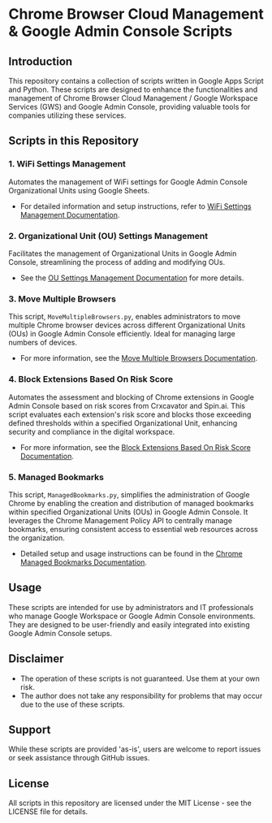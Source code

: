 
# Chrome Browser Cloud Management & Google Admin Console Scripts

## Introduction
This repository contains a collection of scripts written in Google Apps Script and Python. These scripts are designed to enhance the functionalities and management of Chrome Browser Cloud Management / Google Workspace Services (GWS) and Google Admin Console, providing valuable tools for companies utilizing these services.

## Scripts in this Repository

### 1. WiFi Settings Management
Automates the management of WiFi settings for Google Admin Console Organizational Units using Google Sheets.
- For detailed information and setup instructions, refer to [WiFi Settings Management Documentation](MassAddWifiSettings.md).

### 2. Organizational Unit (OU) Settings Management
Facilitates the management of Organizational Units in Google Admin Console, streamlining the process of adding and modifying OUs.
- See the [OU Settings Management Documentation](MassAddOUs.md) for more details.

### 3. Move Multiple Browsers
This script, `MoveMultipleBrowsers.py`, enables administrators to move multiple Chrome browser devices across different Organizational Units (OUs) in Google Admin Console efficiently. Ideal for managing large numbers of devices.
- For more information, see the [Move Multiple Browsers Documentation](MoveMultipleBrowsers.md).

### 4. Block Extensions Based On Risk Score
Automates the assessment and blocking of Chrome extensions in Google Admin Console based on risk scores from Crxcavator and Spin.ai. This script evaluates each extension's risk score and blocks those exceeding defined thresholds within a specified Organizational Unit, enhancing security and compliance in the digital workspace.
- For more information, see the [Block Extensions Based On Risk Score Documentation](BlockExtensionBasedOnRiskScore.md).

### 5. Managed Bookmarks
This script, `ManagedBookmarks.py`, simplifies the administration of Google Chrome by enabling the creation and distribution of managed bookmarks within specified Organizational Units (OUs) in Google Admin Console. It leverages the Chrome Management Policy API to centrally manage bookmarks, ensuring consistent access to essential web resources across the organization.
- Detailed setup and usage instructions can be found in the [Chrome Managed Bookmarks Documentation](ManagedBookmarks.md).


## Usage
These scripts are intended for use by administrators and IT professionals who manage Google Workspace or Google Admin Console environments. They are designed to be user-friendly and easily integrated into existing Google Admin Console setups.

## Disclaimer
- The operation of these scripts is not guaranteed. Use them at your own risk.
- The author does not take any responsibility for problems that may occur due to the use of these scripts.

## Support
While these scripts are provided 'as-is', users are welcome to report issues or seek assistance through GitHub issues.

## License
All scripts in this repository are licensed under the MIT License - see the LICENSE file for details.
